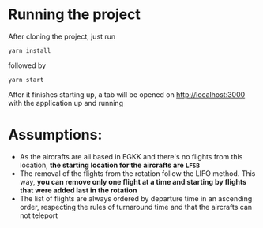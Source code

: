# Running the project

After cloning the project, just run

`yarn install`

followed by 

`yarn start`

After it finishes starting up, a tab will be opened on [http://localhost:3000](http://localhost:3000) with the application up and running

# Assumptions:

- As the aircrafts are all based in EGKK and there's no flights from this location, **the starting location for the aircrafts are `LFSB`**
- The removal of the flights from the rotation follow the LIFO method. This way, **you can remove only one flight at a time and starting by flights that were added last in the rotation**
- The list of flights are always ordered by departure time in an ascending order, respecting the rules of turnaround time and that the aircrafts can not teleport
